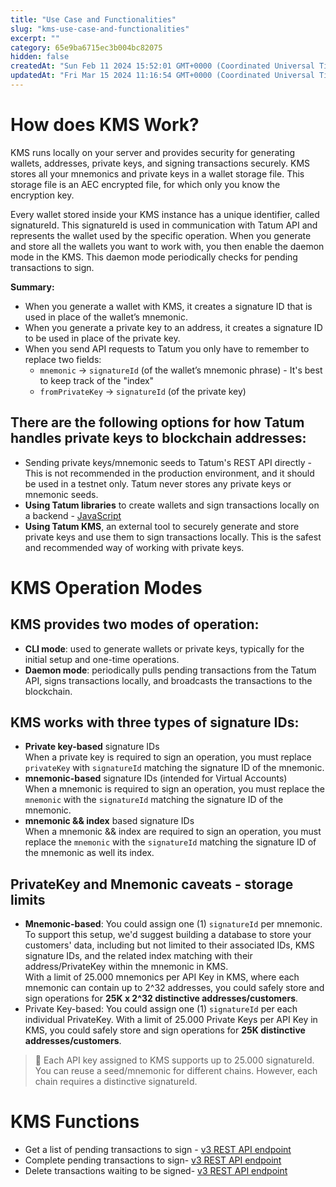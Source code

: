```yaml
---
title: "Use Case and Functionalities"
slug: "kms-use-case-and-functionalities"
excerpt: ""
category: 65e9ba6715ec3b004bc82075
hidden: false
createdAt: "Sun Feb 11 2024 15:52:01 GMT+0000 (Coordinated Universal Time)"
updatedAt: "Fri Mar 15 2024 11:16:54 GMT+0000 (Coordinated Universal Time)"
---
```

# How does KMS Work?

KMS runs locally on your server and provides security for generating wallets, addresses, private keys, and signing transactions securely. KMS stores all your mnemonics and private keys in a wallet storage file. This storage file is an AEC encrypted file, for which only you know the encryption key.

Every wallet stored inside your KMS instance has a unique identifier, called signatureId. This signatureId is used in communication with Tatum API and represents the wallet used by the specific operation. When you generate and store all the wallets you want to work with, you then enable the daemon mode in the KMS. This daemon mode periodically checks for pending transactions to sign.

**Summary:**

- When you generate a wallet with KMS, it creates a signature ID that is used in place of the wallet’s mnemonic.
- When you generate a private key to an address, it creates a signature ID to be used in place of the private key.
- When you send API requests to Tatum you only have to remember to replace two fields:
  - `mnemonic` -> `signatureId` (of the wallet’s mnemonic phrase) - It's best to keep track of the "index"
  - `fromPrivateKey` -> `signatureId` (of the private key)

## There are the following options for how Tatum handles private keys to blockchain addresses:

- Sending private keys/mnemonic seeds to Tatum's REST API directly - This is not recommended in the production environment, and it should be used in a testnet only. Tatum never stores any private keys or mnemonic seeds.
- **Using Tatum libraries** to create wallets and sign transactions locally on a backend - [JavaScript](https://github.com/tatumio/tatum-js) 
- **Using Tatum KMS**, an external tool to securely generate and store private keys and use them to sign transactions locally. This is the safest and recommended way of working with private keys.

# KMS Operation Modes

## KMS provides two modes of operation:

- **CLI mode**: used to generate wallets or private keys, typically for the initial setup and one-time operations.
- **Daemon mode**: periodically pulls pending transactions from the Tatum API, signs transactions locally, and broadcasts the transactions to the blockchain.

## KMS works with three types of signature IDs:

- **Private key-based** signature IDs  
  When a private key is required to sign an operation, you must replace `privateKey` with `signatureId` matching the signature ID of the mnemonic.
- **mnemonic-based** signature IDs (intended for Virtual Accounts)  
  When a mnemonic is required to sign an operation, you must replace the `mnemonic` with the `signatureId` matching the signature ID of the mnemonic.
- **mnemonic && index** based signature IDs  
  When a mnemonic && index are required to sign an operation, you must replace the `mnemonic` with the `signatureId` matching the signature ID of the mnemonic as well its index.

## PrivateKey and Mnemonic caveats - storage limits

- **Mnemonic-based**: You could assign one (1) `signatureId` per mnemonic. To support this setup, we'd suggest building a database to store your customers' data, including but not limited to their associated IDs, KMS signature IDs, and the related index matching with their address/PrivateKey within the mnemonic in KMS.  
  With a limit of 25.000 mnemonics per API Key in KMS, where each mnemonic can contain up to 2^32 addresses, you could safely store and sign operations for **25K x 2^32 distinctive addresses/customers**.
- Private Key-based: You could assign one (1) `signatureId` per each individual PrivateKey. With a limit of 25.000 Private Keys per API Key in KMS, you could safely store and sign operations for **25K distinctive addresses/customers**.

> 📘 Each API key assigned to KMS supports up to 25.000 signatureId. You can reuse a seed/mnemonic for different chains. However, each chain requires a distinctive signatureId.

# KMS Functions

- Get a list of pending transactions to sign - [v3 REST API endpoint](https://apidoc.tatum.io/tag/Key-Management-System/#operation/GetPendingTransactionsToSign)
- Complete pending transactions to sign- [v3 REST API endpoint](https://apidoc.tatum.io/tag/Key-Management-System/#operation/CompletePendingSignature)
- Delete transactions waiting to be signed- [v3 REST API endpoint](https://apidoc.tatum.io/tag/Key-Management-System/#operation/DeletePendingTransactionToSign)
